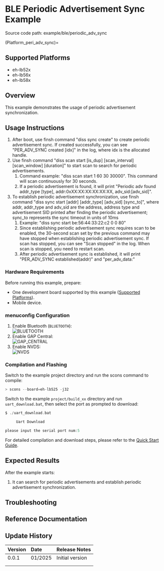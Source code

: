 # BLE Periodic Advertisement Sync Example

Source code path: example/ble/periodic_adv_sync

(Platform_peri_adv_sync)=
## Supported Platforms
<!-- Which boards and chip platforms are supported -->
+ eh-lb52x
+ eh-lb56x
+ eh-lb58x

## Overview
<!-- Example introduction -->
This example demonstrates the usage of periodic advertisement synchronization.


## Usage Instructions
<!-- Explain how to use the example, such as which hardware pins to connect to observe waveforms, compilation and flashing can reference related documentation.
For rt_device examples, also list the configuration switches used in this example, for example PWM example uses PWM1, need to enable PWM1 in onchip menu -->
1. After boot, use finsh command "diss sync create" to create periodic advertisement sync. If created successfully, you can see "PER_ADV_SYNC created [idx]" in the log, where idx is the allocated handle.
2. Use finsh command "diss scan start [is_dup] [scan_interval] [scan_window] [duration]" to start scan to search for periodic advertisements.
    1) Command example: "diss scan start 1 60 30 30000". This command will scan continuously for 30 seconds.
    2) If a periodic advertisement is found, it will print "Periodic adv found addr_type [type], addr:0xXX:XX:XX:XX:XX:XX, adv_sid:[adv_sid]".
3. To establish periodic advertisement synchronization, use finsh command "diss sync start [addr] [addr_type] [adv_sid] [sync_to]", where addr, addr_type and adv_sid are the address, address type and advertisement SID printed after finding the periodic advertisement;
   sync_to represents the sync timeout in units of 10ms
    1) Example: "diss sync start be:56:44:33:22:c2 0 0 80"
    2) Since establishing periodic advertisement sync requires scan to be enabled, the 30-second scan set by the previous command may have stopped when establishing periodic advertisement sync. If scan has stopped, you can see "Scan stopped" in the log. When scan is stopped, you need to restart scan.
    3) After periodic advertisement sync is established, it will print "PER_ADV_SYNC established(addr)" and "per_adv_data:"



### Hardware Requirements
Before running this example, prepare:
+ One development board supported by this example ([Supported Platforms](#Platform_peri_adv_sync)).
+ Mobile device.

### menuconfig Configuration
1. Enable Bluetooth (`BLUETOOTH`):\
![BLUETOOTH](./assets/bluetooth.png)
2. Enable GAP Central: \
![GAP_CENTRAL](./assets/gap_central.png)
3. Enable NVDS:\
![NVDS](./assets/bt_nvds.png)


### Compilation and Flashing
Switch to the example project directory and run the scons command to compile:
```c
> scons --board=eh-lb525 -j32
```
Switch to the example `project/build_xx` directory and run `uart_download.bat`, then select the port as prompted to download:
```c
$ ./uart_download.bat

     Uart Download

please input the serial port num:5
```
For detailed compilation and download steps, please refer to the [Quick Start Guide](/quickstart/get-started.md).

## Expected Results
<!-- Describe the expected results of running the example, such as which LEDs will light up, what logs will be printed, to help users determine if the example is running normally. Results can be explained step by step in conjunction with the code -->
After the example starts:
1. It can search for periodic advertisements and establish periodic advertisement synchronization.


## Troubleshooting


## Reference Documentation
<!-- For rt_device examples, RT-Thread official documentation provides detailed explanations. Web links can be added here, for example, refer to RT-Thread's [RTC Documentation](https://www.rt-thread.org/document/site/#/rt-thread-version/rt-thread-standard/programming-manual/device/rtc/rtc) -->

## Update History
|Version |Date   |Release Notes |
|:---|:---|:---|
|0.0.1 |01/2025 |Initial version |
| | | |
| | | |